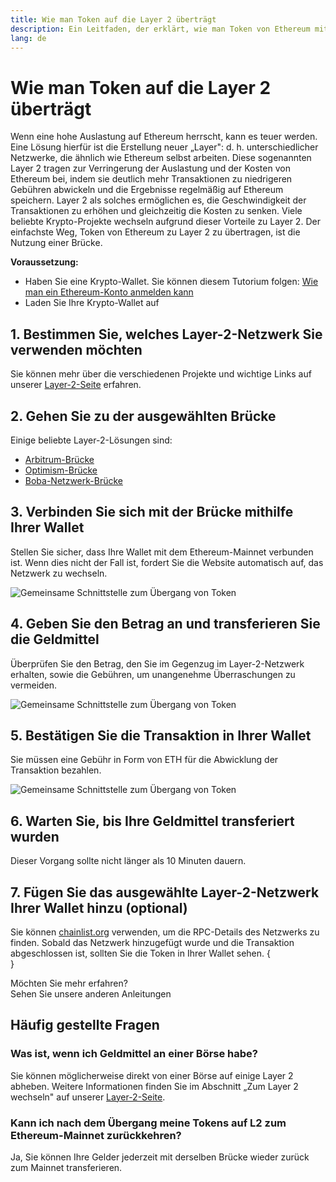 ```yaml
---
title: Wie man Token auf die Layer 2 überträgt
description: Ein Leitfaden, der erklärt, wie man Token von Ethereum mithilfe eines Übergangs zu Ebene 2 überträgt.
lang: de
---
```


# Wie man Token auf die Layer 2 überträgt

Wenn eine hohe Auslastung auf Ethereum herrscht, kann es teuer werden. Eine Lösung hierfür ist die Erstellung neuer „Layer": d. h. unterschiedlicher Netzwerke, die ähnlich wie Ethereum selbst arbeiten. Diese sogenannten Layer 2 tragen zur Verringerung der Auslastung und der Kosten von Ethereum bei, indem sie deutlich mehr Transaktionen zu niedrigeren Gebühren abwickeln und die Ergebnisse regelmäßig auf Ethereum speichern. Layer 2 als solches ermöglichen es, die Geschwindigkeit der Transaktionen zu erhöhen und gleichzeitig die Kosten zu senken. Viele beliebte Krypto-Projekte wechseln aufgrund dieser Vorteile zu Layer 2. Der einfachste Weg, Token von Ethereum zu Layer 2 zu übertragen, ist die Nutzung einer Brücke.

**Voraussetzung:**

- Haben Sie eine Krypto-Wallet. Sie können diesem Tutorium folgen: [Wie man ein Ethereum-Konto anmelden kann](/guides/how-to-create-an-ethereum-account/)
- Laden Sie Ihre Krypto-Wallet auf

## 1. Bestimmen Sie, welches Layer-2-Netzwerk Sie verwenden möchten

Sie können mehr über die verschiedenen Projekte und wichtige Links auf unserer [Layer-2-Seite](/layer-2/) erfahren.

## 2. Gehen Sie zu der ausgewählten Brücke

Einige beliebte Layer-2-Lösungen sind:

- [Arbitrum-Brücke](https://bridge.arbitrum.io/?l2ChainId=42161)
- [Optimism-Brücke](https://app.optimism.io/bridge/deposit)
- [Boba-Netzwerk-Brücke](https://gateway.boba.network/)

## 3. Verbinden Sie sich mit der Brücke mithilfe Ihrer Wallet

Stellen Sie sicher, dass Ihre Wallet mit dem Ethereum-Mainnet verbunden ist. Wenn dies nicht der Fall ist, fordert Sie die Website automatisch auf, das Netzwerk zu wechseln.

![Gemeinsame Schnittstelle zum Übergang von Token](./bridge1.png)

## 4. Geben Sie den Betrag an und transferieren Sie die Geldmittel

Überprüfen Sie den Betrag, den Sie im Gegenzug im Layer-2-Netzwerk erhalten, sowie die Gebühren, um unangenehme Überraschungen zu vermeiden.

![Gemeinsame Schnittstelle zum Übergang von Token](./bridge2.png)

## 5. Bestätigen Sie die Transaktion in Ihrer Wallet

Sie müssen eine Gebühr in Form von ETH für die Abwicklung der Transaktion bezahlen.

![Gemeinsame Schnittstelle zum Übergang von Token](./bridge3.png)

## 6. Warten Sie, bis Ihre Geldmittel transferiert wurden

Dieser Vorgang sollte nicht länger als 10 Minuten dauern.

## 7. Fügen Sie das ausgewählte Layer-2-Netzwerk Ihrer Wallet hinzu (optional)

Sie können [chainlist.org](http://chainlist.org) verwenden, um die RPC-Details des Netzwerks zu finden. Sobald das Netzwerk hinzugefügt wurde und die Transaktion abgeschlossen ist, sollten Sie die Token in Ihrer Wallet sehen.
{
<br />
}

<InfoBanner shouldSpaceBetween emoji=":eyes:">
  <div>Möchten Sie mehr erfahren?</div>
  <ButtonLink to="/guides/">
    Sehen Sie unsere anderen Anleitungen
  </ButtonLink>
</InfoBanner>

## Häufig gestellte Fragen

### Was ist, wenn ich Geldmittel an einer Börse habe?

Sie können möglicherweise direkt von einer Börse auf einige Layer 2 abheben. Weitere Informationen finden Sie im Abschnitt „Zum Layer 2 wechseln" auf unserer [Layer-2-Seite](/layer-2/).

### Kann ich nach dem Übergang meine Tokens auf L2 zum Ethereum-Mainnet zurückkehren?

Ja, Sie können Ihre Gelder jederzeit mit derselben Brücke wieder zurück zum Mainnet transferieren.
